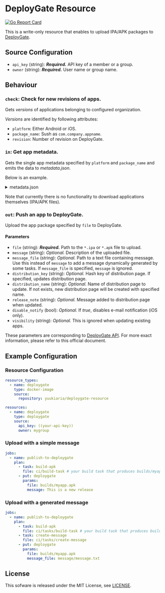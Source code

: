 # DeployGate Resource

[![Go Report Card](https://goreportcard.com/badge/github.com/YuukiARIA/concourse-deploygate-resource)](https://goreportcard.com/report/github.com/YuukiARIA/concourse-deploygate-resource)

This is a write-only resource that enables to upload IPA/APK packages to [DeployGate](https://deploygate.com/).

## Source Configuration

- `api_key` (string): __*Required.*__ API key of a member or a group.
- `owner` (string): __*Required.*__ User name or group name.

## Behaviour

### `check`: Check for new revisions of apps.

Gets *versions* of applications belonging to configured organization.

*Versions* are identified by following attributes:

- `platform`: Either Android or iOS.
- `package_name`: Sush as `com.company.appname`.
- `revision`: Number of revision on DeployGate.

### `in`: Get app metadata.

Gets the single app metadata specified by `platform` and `package_name` and emits the data to *metadata.json*.

Below is an example.

<details>
<summary>metadata.json</summary>

```json
{
  "name": "My App",
  "package_name": "com.mycompany.myapp",
  "labels": {},
  "os_name": "Android",
  "current_revision": 16,
  "url": "https://deploygate.com/organizations/MyOrg/platforms/Android/apps/com.mycompany.myapp",
  "icon_url": "...",
  "owner": {
    "type": "Organization",
    "name": "MyOrg",
    "description": "My organization",
    "url": "https://deploygate.com/organizations/MyOrg",
    "enterprise": {
      "type": "Enterprise",
      "name": "mycompanyspace",
      "display_name": "My Company",
      "url": "https://deploygate.com/enterprises/mycompanyspace",
      "icon_url": "..."
    }
  }
}
```
</details>

Note that currently there is no functionality to download applications themselves (IPA/APK files).

### `out`: Push an app to DeployGate.

Upload the app package specified by `file` to DeployGate.

#### Parameters

- `file` (string): __*Required.*__ Path to the `*.ipa` or `*.apk` file to upload.
- `message` (string): *Optional.* Description of the uploaded file.
- `message_file` (string): *Optional.* Path to a text file containing message.
  Use this instead of `message` to add a message dynamically generated by some tasks.
  If `message_file` is specified, `message` is ignored.
- `distribution_key` (string): *Optional.* Hash key of distribution page.
  If specified, updates distribution page.
- `distribution_name` (string): *Optional.* Name of distribution page to update.
  If not exists, new distribution page will be created with specified name.
- `release_note` (string): *Optional.* Message added to distribution page when updated.
- `disable_notify` (bool): *Optional.* If *true*, disables e-mail notification (iOS only).
- `visibility` (string): *Optional.* This is ignored when updating existing apps.

These parameters are corresponding to [DeployGate API](https://docs.deploygate.com/reference#upload).
For more exact information, please refer to this official document.

## Example Configuration

### Resource Configuration

```yaml
resource_types:
  - name: deploygate
    type: docker-image
    source:
      repository: yuukiaria/deploygate-resource

resources:
  - name: deploygate
    type: deploygate
    source:
      api_key: ((your-api-key))
      owner: mygroup
```

### Upload with a simple message

```yaml
jobs:
  - name: publish-to-deploygate
    plan:
      - task: build-apk
        file: ci/build-task # your build task that produces builds/myapp.apk
      - put: deploygate
        params:
          file: builds/myapp.apk
          message: This is a new release
```

### Upload with a generated message


```yaml
jobs:
  - name: publish-to-deploygate
    plan:
      - task: build-apk
        file: ci/tasks/build-task # your build task that produces builds/myapp.apk
      - task: create-message
        file: ci/tasks/create-message
      - put: deploygate
        params:
          file: builds/myapp.apk
          message_file: message/message.txt
```

## License

This sofware is released under the MIT License, see [LICENSE](https://github.com/YuukiARIA/concourse-deploygate-resource/blob/master/LICENSE).
